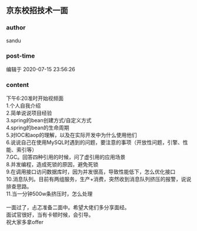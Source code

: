 ## 京东校招技术一面
### author 
sandu
### post-time 

编辑于  2020-07-15 23:56:26
### content 
<div class="post-topic-des nc-post-content">
 <div>
  下午6:20准时开始视频面
 </div>
 <div>
  1.个人自我介绍
 </div>
 <div>
  2.简单说说项目经验
 </div>
 <div>
  3.spring的bean创建方式/自定义方式
 </div>
 <div>
  4.spring的bean的生命周期
 </div>
 <div>
  5.对IOC和aop的理解，以及在实际开发中为什么使用他们
 </div>
 <div>
  6.说说自己在使用MySQL时遇到的问题，要注意的事项（开放性问题，引擎、性能、索引等）
 </div>
 <div>
  7.GC。回答四种引用的时候，问了虚引用的应用场景
 </div>
 <div>
  8.并发编程，造成死锁的原因，避免死锁
 </div>
 <div>
  9.在调用接口访问数据库时，因为并发很高，导致性能低下，怎么优化接口
 </div>
 <div>
  10.消息队列。目前有两组服务，生产+消费，突然收到消息队列挤压的报警，说说排查思路。
 </div>
 <div>
  11.当一分钟500w条挤压时，怎么处理
 </div>
 <div>
  <br/>
 </div>
 <div>
  一面过了，忐忑准备二面中。希望大佬们多分享面经。
 </div>
 <div>
  面试官很好，当有卡顿时候，会引导。
 </div>
 <div>
  祝大家多拿offer
 </div>
</div>
